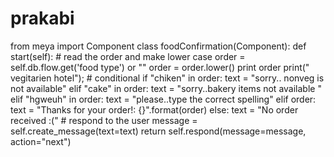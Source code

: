 # prakabi
from meya import Component
class foodConfirmation(Component):
	def start(self):
	       # read the order and make lower case
	        order = self.db.flow.get('food type') or ""
	        order = order.lower()
	        print order
          print(" vegitarien hotel");
	       # conditional
	         if "chiken" in order:
	            text = "sorry.. nonveg is not available"
	         elif "cake" in order:
	            text = "sorry..bakery items not available "
           elif "hgweuh" in order:
              text = "please..type the correct spelling"
	         elif order:
	            text = "Thanks for your order!: {}".format(order)
	         else:
	            text = "No order received :("
          # respond to the user
	          message = self.create_message(text=text)
	          return self.respond(message=message, action="next")
